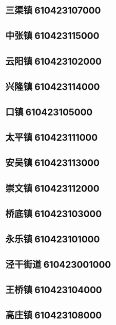 # 三渠镇 610423107000
# 中张镇 610423115000
# 云阳镇 610423102000
# 兴隆镇 610423114000
# 口镇 610423105000
# 太平镇 610423111000
# 安吴镇 610423113000
# 崇文镇 610423112000
# 桥底镇 610423103000
# 永乐镇 610423101000
# 泾干街道 610423001000
# 王桥镇 610423104000
# 高庄镇 610423108000
